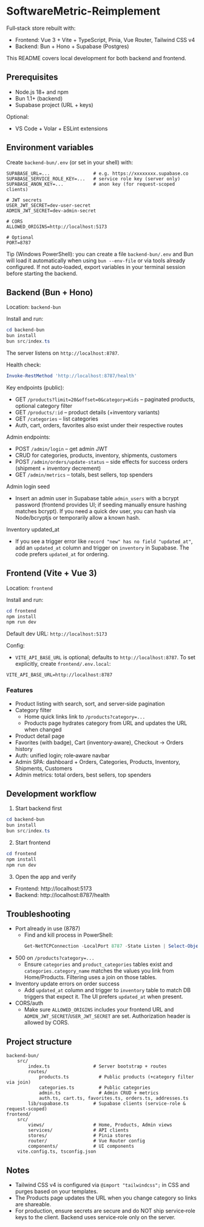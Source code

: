 # SoftwareMetric-Reimplement

Full‑stack store rebuilt with:
- Frontend: Vue 3 + Vite + TypeScript, Pinia, Vue Router, Tailwind CSS v4
- Backend: Bun + Hono + Supabase (Postgres)

This README covers local development for both backend and frontend.

## Prerequisites

- Node.js 18+ and npm
- Bun 1.1+ (backend)
- Supabase project (URL + keys)

Optional:
- VS Code + Volar + ESLint extensions

## Environment variables

Create `backend-bun/.env` (or set in your shell) with:

```
SUPABASE_URL=...                # e.g. https://xxxxxxxx.supabase.co
SUPABASE_SERVICE_ROLE_KEY=...   # service role key (server only)
SUPABASE_ANON_KEY=...           # anon key (for request-scoped clients)

# JWT secrets
USER_JWT_SECRET=dev-user-secret
ADMIN_JWT_SECRET=dev-admin-secret

# CORS
ALLOWED_ORIGINS=http://localhost:5173

# Optional
PORT=8787
```

Tip (Windows PowerShell): you can create a file `backend-bun/.env` and Bun will load it automatically when using `bun --env-file` or via tools already configured. If not auto‑loaded, export variables in your terminal session before starting the backend.

## Backend (Bun + Hono)

Location: `backend-bun`

Install and run:

```powershell
cd backend-bun
bun install
bun src/index.ts
```

The server listens on `http://localhost:8787`.

Health check:

```powershell
Invoke-RestMethod 'http://localhost:8787/health'
```

Key endpoints (public):
- GET `/products?limit=20&offset=0&category=Kids` – paginated products, optional category filter
- GET `/products/:id` – product details (+inventory variants)
- GET `/categories` – list categories
- Auth, cart, orders, favorites also exist under their respective routes

Admin endpoints:
- POST `/admin/login` – get admin JWT
- CRUD for categories, products, inventory, shipments, customers
- POST `/admin/orders/update-status` – side effects for success orders (shipment + inventory decrement)
- GET `/admin/metrics` – totals, best sellers, top spenders

Admin login seed
- Insert an admin user in Supabase table `admin_users` with a bcrypt password (frontend provides UI; if seeding manually ensure hashing matches bcrypt). If you need a quick dev user, you can hash via Node/bcryptjs or temporarily allow a known hash.

Inventory updated_at
- If you see a trigger error like `record "new" has no field "updated_at"`, add an `updated_at` column and trigger on `inventory` in Supabase. The code prefers `updated_at` for ordering.

## Frontend (Vite + Vue 3)

Location: `frontend`

Install and run:

```powershell
cd frontend
npm install
npm run dev
```

Default dev URL: `http://localhost:5173`

Config:
- `VITE_API_BASE_URL` is optional; defaults to `http://localhost:8787`. To set explicitly, create `frontend/.env.local`:

```
VITE_API_BASE_URL=http://localhost:8787
```

### Features

- Product listing with search, sort, and server‑side pagination
- Category filter
	- Home quick links link to `/products?category=...`
	- Products page hydrates category from URL and updates the URL when changed
- Product detail page
- Favorites (with badge), Cart (inventory‑aware), Checkout → Orders history
- Auth: unified login; role‑aware navbar
- Admin SPA: dashboard + Orders, Categories, Products, Inventory, Shipments, Customers
- Admin metrics: total orders, best sellers, top spenders

## Development workflow

1) Start backend first
```powershell
cd backend-bun
bun install
bun src/index.ts
```

2) Start frontend
```powershell
cd frontend
npm install
npm run dev
```

3) Open the app and verify
- Frontend: http://localhost:5173
- Backend: http://localhost:8787/health

## Troubleshooting

- Port already in use (8787)
	- Find and kill process in PowerShell:
		```powershell
		Get-NetTCPConnection -LocalPort 8787 -State Listen | Select-Object -First 1 -ExpandProperty OwningProcess | % { Stop-Process -Id $_ -Force }
		```
- 500 on `/products?category=...`
	- Ensure `categories` and `product_categories` tables exist and `categories.category_name` matches the values you link from Home/Products. Filtering uses a join on those tables.
- Inventory update errors on order success
	- Add `updated_at` column and trigger to `inventory` table to match DB triggers that expect it. The UI prefers `updated_at` when present.
- CORS/auth
	- Make sure `ALLOWED_ORIGINS` includes your frontend URL and `ADMIN_JWT_SECRET`/`USER_JWT_SECRET` are set. Authorization header is allowed by CORS.

## Project structure

```
backend-bun/
	src/
		index.ts                # Server bootstrap + routes
		routes/
			products.ts           # Public products (+category filter via join)
			categories.ts         # Public categories
			admin.ts              # Admin CRUD + metrics
			auth.ts, cart.ts, favorites.ts, orders.ts, addresses.ts
		lib/supabase.ts         # Supabase clients (service-role & request-scoped)
frontend/
	src/
		views/                  # Home, Products, Admin views
		services/               # API clients
		stores/                 # Pinia stores
		router/                 # Vue Router config
		components/             # UI components
	vite.config.ts, tsconfig.json
```

## Notes

- Tailwind CSS v4 is configured via `@import "tailwindcss";` in CSS and purges based on your templates.
- The Products page updates the URL when you change category so links are shareable.
- For production, ensure secrets are secure and do NOT ship service‑role keys to the client. Backend uses service‑role only on the server.